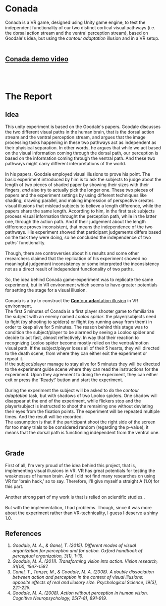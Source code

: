 # Conada

Conada is a VR game, designed using Unity game engine, to test the independent functionality of our two distinct cortical visual pathways (i.e. the dorsal action stream and the ventral perception stream), based on Goodale's idea, but using the *contour adaptation* illusion and in a VR setup.
<br><br>
## [Conada demo video](https://drive.google.com/open?id=1vbW_1EEhK2l4irJGXOWgsYVBBa1uOW9v)
<br><br>

# The Report
## Idea
This unity experiment is based on the Goodale's papers. Goodale discusses the two different visual paths in the human brain, that is the dorsal action stream and the ventral perception stream, and argues that the image processing tasks happening in these two pathways act as independent as their phyisical separation. In other words, he argues that while we act based on the visual information coming through the dorsal path, our perception is based on the information coming through the ventral path. And these two pathways might carry different interpretations of the world.<br><br>
In his papers, Goodale employed visual illusions to prove his point. The basic experiment introduced by him is to ask the subjects to judge about the length of two pieces of shaded paper by showing their sizes with their fingers, *and* also try to actually pick the longer one. These two pieces of papers and the experiment settings by using different techniques like shading, drawing parallel, and making impression of perspective creates visual illusions that mislead subjects to believe a length difference, while the papers share the same length. According to him, in the first task subjects process visual information throught the perception path, while in the latter one, through the action path. And if their judgement about the length difference proves inconsistent, that means the independence of the two pathways. His experiment showed that participant judgements differs based on the task they were doing, so he concluded the independence of two paths' functionality.
<br>
<br>Though, there are controversies about his results and some other researchers claimed that the replication of his experiment showed no meaningful judgement inconsistency or some interpreted the inconsistency not as a direct result of independent functionality of two paths.
<br>
<br>
So, the idea behind Conada game-experiment was to replicate the same experiment, but in VR environment which seems to have greater potentials for setting the stage for a visual illusion.<br><br>
Conada is a try to construct the [**Con**tour **ada**ptation illusion](https://michaelbach.de/ot/lum-contourAdapt/index.html) in VR environment.<br>
The first 5 minutes of Conada is a first player shooter game to familiarize the subject with an enemy named *Looloo spider*. the player/subjects need to fight (by shooting to spiders) or flight (by running away from them) in order to keep alive for 5 minutes. The reason behind this stage was to condition the subject/player to be alarmed by seeing a Looloo spider and decide to act fast, almost reflectively. In way that their reaction to recognizing Looloo spider become mostly relied on the ventral/motion visual path.
If the subject/player loses all of their 5 hearts, they will directed to the death scene, from where they can either exit the experiment or repeat it.<br>
If the subject/player manage to stay alive for 5 minutes they will be directed to the experiment guide scene where they can read the instructions for the experiment. Upon they agreement to doing the experiment, they can either exit or press the 'Ready!' button and start the experiment.<br>
<br>
During the experiment the subject will be asked to do the *contour adaptation* task, but with shadows of two Looloo spiders. One shadow will disappear at the end of the experiment, while flickers stop and the player/subject is instructed to shoot the remaining one without deviating their eyes from the fixation points. The experiment will be repeated multiple times. And the result will be recorded.
<br>The assumption is that if the participant shoot the right side of the screen for too many trials to be considered random (regarding the p-value), it means that the dorsal path is functioning independent from the ventral one.
<br><br>
## Grade
First of all, I'm very proud of the idea behind this project, that is, implementing visual illusions in VR. VR has great potentials for testing the weaknesses of human brain. And I did not find many researches on using VR for 'brain hack,' so to say. Therefore, I'll give myself a straight A (1.0) for this part.
<br><br>
Another strong part of my work is that is relied on scientific studies..
<br><br>But with the implementation, I had problems. Though, since it was more about the experiment rather than VR-technicality, I guess I deserve a shiny 1.0.


## References
1. *Goodale, M. A., & Ganel, T. (2015). Different modes of visual organization for perception and for action. Oxford handbook of perceptual organization, 3(1), 1-19.*
2. *Goodale, M. A. (2011). Transforming vision into action. Vision research, 51(13), 1567-1587.*
3. *Ganel, T., Tanzer, M., & Goodale, M. A. (2008). A double dissociation between action and perception in the context of visual illusions: opposite effects of real and illusory size. Psychological Science, 19(3), 221-225.*
4. *Goodale, M. A. (2008). Action without perception in human vision. Cognitive Neuropsychology, 25(7-8), 891-919.*
